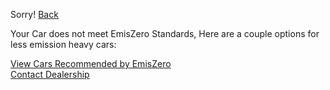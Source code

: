 Sorry!                          [Back](https://projectemiszero.github.io/Home-Page/)

Your Car does not meet EmisZero Standards, Here are a couple options for less emission heavy cars:

[View Cars Recommended by EmisZero](https://projectemiszero.github.io/Home-Page/)       
[Contact Dealership](https://projectemiszero.github.io/Home-Page/)
